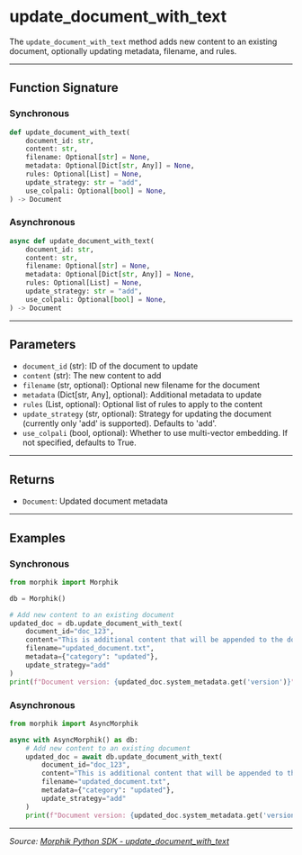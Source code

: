 # update_document_with_text

The `update_document_with_text` method adds new content to an existing document, optionally updating metadata, filename, and rules.

---

## Function Signature

### Synchronous
```python
def update_document_with_text(
    document_id: str,
    content: str,
    filename: Optional[str] = None,
    metadata: Optional[Dict[str, Any]] = None,
    rules: Optional[List] = None,
    update_strategy: str = "add",
    use_colpali: Optional[bool] = None,
) -> Document
```

### Asynchronous
```python
async def update_document_with_text(
    document_id: str,
    content: str,
    filename: Optional[str] = None,
    metadata: Optional[Dict[str, Any]] = None,
    rules: Optional[List] = None,
    update_strategy: str = "add",
    use_colpali: Optional[bool] = None,
) -> Document
```

---

## Parameters
- `document_id` (str): ID of the document to update
- `content` (str): The new content to add
- `filename` (str, optional): Optional new filename for the document
- `metadata` (Dict[str, Any], optional): Additional metadata to update
- `rules` (List, optional): Optional list of rules to apply to the content
- `update_strategy` (str, optional): Strategy for updating the document (currently only 'add' is supported). Defaults to 'add'.
- `use_colpali` (bool, optional): Whether to use multi-vector embedding. If not specified, defaults to True.

---

## Returns
- `Document`: Updated document metadata

---

## Examples

### Synchronous
```python
from morphik import Morphik

db = Morphik()

# Add new content to an existing document
updated_doc = db.update_document_with_text(
    document_id="doc_123",
    content="This is additional content that will be appended to the document.",
    filename="updated_document.txt",
    metadata={"category": "updated"},
    update_strategy="add"
)
print(f"Document version: {updated_doc.system_metadata.get('version')}")
```

### Asynchronous
```python
from morphik import AsyncMorphik

async with AsyncMorphik() as db:
    # Add new content to an existing document
    updated_doc = await db.update_document_with_text(
        document_id="doc_123",
        content="This is additional content that will be appended to the document.",
        filename="updated_document.txt",
        metadata={"category": "updated"},
        update_strategy="add"
    )
    print(f"Document version: {updated_doc.system_metadata.get('version')}")
```

---

*Source: [Morphik Python SDK - update_document_with_text](https://docs.morphik.ai/python-sdk/update_document_with_text)* 